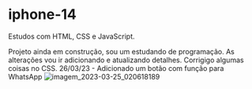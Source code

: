 # iphone-14
Estudos com HTML, CSS e JavaScript.

Projeto ainda em construção, sou um estudando de programação. As alterações vou ir adicionando e atualizando detalhes.
Corrigigo algumas coisas no CSS.
26/03/23 - Adicionado um botão com função para WhatsApp
![imagem_2023-03-25_020618189](https://user-images.githubusercontent.com/48575831/227697457-8deb02b1-7b28-4fc5-bfce-0e975e00d0db.png)
